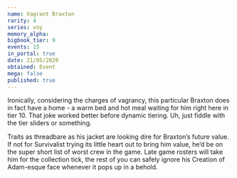 ```yaml
---
name: Vagrant Braxton
rarity: 4
series: voy
memory_alpha:
bigbook_tier: 9
events: 15
in_portal: true
date: 21/05/2020
obtained: Event
mega: false
published: true
---
```


Ironically, considering the charges of vagrancy, this particular Braxton does in fact have a home - a warm bed and hot meal waiting for him right here in tier 10. That joke worked better before dynamic tiering. Uh, just fiddle with the tier sliders or something.

Traits as threadbare as his jacket are looking dire for Braxton’s future value. If not for Survivalist trying its little heart out to bring him value, he’d be on the super short list of worst crew in the game. Late game rosters will take him for the collection tick, the rest of you can safely ignore his Creation of Adam-esque face whenever it pops up in a behold.
